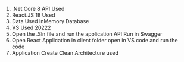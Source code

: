 1) .Net Core 8 API Used
2) React.JS 18 Used
3) Data Used InMemory Database
4) VS Used 20222
5) Open the .Sln file and run the application API Run in Swagger
6) Open React Application in client folder open in VS code and run the code
7) Application Create Clean Architecture used
